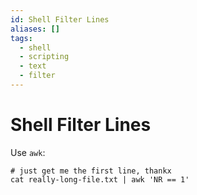 ```yaml
---
id: Shell Filter Lines
aliases: []
tags:
  - shell
  - scripting
  - text
  - filter
---
```


# Shell Filter Lines

Use `awk`:

```shell
# just get me the first line, thankx
cat really-long-file.txt | awk 'NR == 1'
``` 